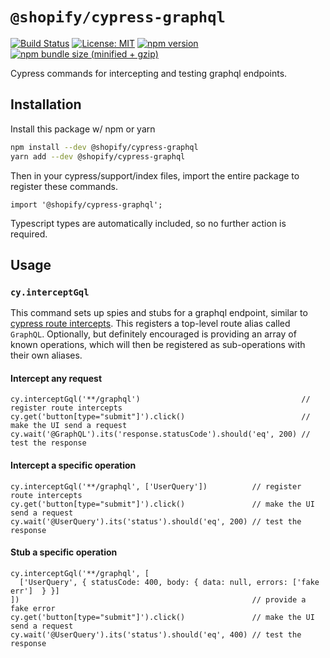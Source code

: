 # `@shopify/cypress-graphql`

[![Build Status](https://github.com/Shopify/cypress-graphql/workflows/CI/badge.svg?branch=main)](https://github.com/Shopify/cypress-graphql/actions?query=workflow%3ACI)
[![License: MIT](https://img.shields.io/badge/License-MIT-green.svg)](LICENSE.md) [![npm version](https://badge.fury.io/js/%40shopify%2Fcypress-graphql.svg)](https://badge.fury.io/js/%40shopify%2Fcypress-graphql.svg) [![npm bundle size (minified + gzip)](https://img.shields.io/bundlephobia/minzip/@shopify/cypress-graphql.svg)](https://img.shields.io/bundlephobia/minzip/@shopify/cypress-graphql.svg)

Cypress commands for intercepting and testing graphql endpoints.

## Installation

Install this package w/ npm or yarn

```bash
npm install --dev @shopify/cypress-graphql
yarn add --dev @shopify/cypress-graphql
```

Then in your cypress/support/index files, import the entire package to register these commands.

```
import '@shopify/cypress-graphql';
```

Typescript types are automatically included, so no further action is required.

## Usage

### `cy.interceptGql`

This command sets up spies and stubs for a graphql endpoint, similar to [cypress route intercepts](https://docs.cypress.io/api/commands/intercept#Syntax). This registers a top-level route alias called `GraphQL`. Optionally, but definitely encouraged is providing an array of known operations, which will then be registered as sub-operations with their own aliases.

#### Intercept any request

```
cy.interceptGql('**/graphql')                                    // register route intercepts
cy.get('button[type="submit"]').click()                          // make the UI send a request
cy.wait('@GraphQL').its('response.statusCode').should('eq', 200) // test the response
```

#### Intercept a specific operation

```
cy.interceptGql('**/graphql', ['UserQuery'])          // register route intercepts
cy.get('button[type="submit"]').click()               // make the UI send a request
cy.wait('@UserQuery').its('status').should('eq', 200) // test the response
```

#### Stub a specific operation

```
cy.interceptGql('**/graphql', [
  ['UserQuery', { statusCode: 400, body: { data: null, errors: ['fake err']  } }]
])                                                    // provide a fake error
cy.get('button[type="submit"]').click()               // make the UI send a request
cy.wait('@UserQuery').its('status').should('eq', 400) // test the response

```
